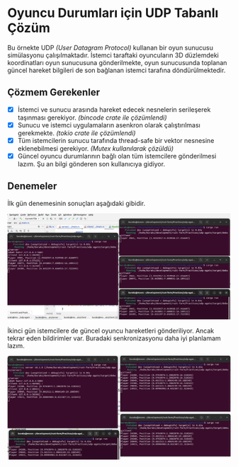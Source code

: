 # Oyuncu Durumları için UDP Tabanlı Çözüm

Bu örnekte UDP _(User Datagram Protocol)_ kullanan bir oyun sunucusu simülasyonu çalışılmaktadır. İstemci taraftaki oyuncuların 3D düzlemdeki koordinatları oyun sunucusuna gönderilmekte, oyun sunucusunda toplanan güncel hareket bilgileri de son bağlanan istemci tarafına döndürülmektedir.

## Çözmem Gerekenler

- [x] İstemci ve sunucu arasında hareket edecek nesnelerin serileşerek taşınması gerekiyor. _(bincode crate ile çözümlendi)_
- [x] Sunucu ve istemci uygulamaların asenkron olarak çalıştırılması gerekmekte. _(tokio crate ile çözümlendi)_
- [x] Tüm istemcilerin sunucu tarafında thread-safe bir vektor nesnesine eklenebilmesi gerekiyor. _(Mutex kullanılarak çözüldü)_
- [x] Güncel oyuncu durumlarının bağlı olan tüm istemcilere gönderilmesi lazım. Şu an bilgi gönderen son kullanıcıya gidiyor.

## Denemeler

İlk gün denemesinin sonuçları aşağıdaki gibidir.

![../images/udp_again_01.png](../images/udp_again_01.png)

İkinci gün istemcilere de güncel oyuncu hareketleri gönderiliyor. Ancak tekrar eden bildirimler var. Buradaki senkronizasyonu daha iyi planlamam lazım.

![../images/udp_again_02.png](../images/udp_again_02.png)